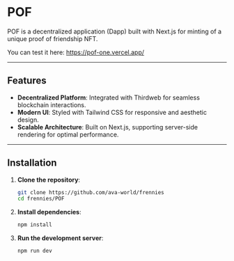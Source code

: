 # POF

POF is a decentralized application (Dapp) built with Next.js for minting of a unique proof of friendship NFT.

You can test it here: https://pof-one.vercel.app/

---

## Features
- **Decentralized Platform**: Integrated with Thirdweb for seamless blockchain interactions.
- **Modern UI**: Styled with Tailwind CSS for responsive and aesthetic design.
- **Scalable Architecture**: Built on Next.js, supporting server-side rendering for optimal performance.

---

## Installation

1. **Clone the repository**:
   ```bash
   git clone https://github.com/ava-world/frennies
   cd frennies/POF
   ```

2. **Install dependencies**:
   ```bash
   npm install
   ```

3. **Run the development server**:
   ```bash
   npm run dev
   ```

